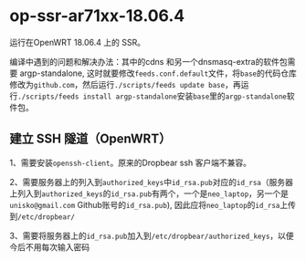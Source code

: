 # op-ssr-ar71xx-18.06.4

运行在OpenWRT 18.06.4 上的 SSR。

编译中遇到的问题和解决办法：其中的cdns 和另一个dnsmasq-extra的软件包需要 argp-standalone, 这时就要修改`feeds.conf.default`文件，将`base`的代码仓库修改为`github.com`，然后运行`./scripts/feeds update base`，再运行`./scripts/feeds install argp-standalone`安装`base`里的`argp-standalone`软件包。

## 建立 SSH 隧道（OpenWRT）

1、需要安装`openssh-client`。原来的Dropbear ssh 客户端不兼容。

2、需要服务器上的列入到`authorized_keys`中`id_rsa.pub`对应的`id_rsa`（服务器上列入到`authorized_keys`的`id_rsa.pub`有两个，一个是`neo_laptop`，另一个是`unisko@gmail.com` Github账号的`id_rsa.pub`), 因此应将`neo_laptop`的`id_rsa`上传到`/etc/dropbear/`

3、需要将服务器上的`id_rsa.pub`加入到`/etc/dropbear/authorized_keys`，以便今后不用每次输入密码
